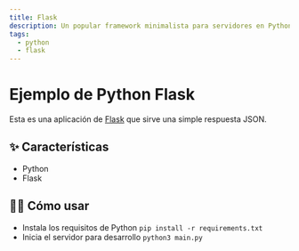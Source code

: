 ```yaml
---
title: Flask
description: Un popular framework minimalista para servidores en Python
tags:
  - python
  - flask
---
```


# Ejemplo de Python Flask

Esta es una aplicación de [Flask](https://flask.palletsprojects.com/en/1.1.x/) que sirve una simple respuesta JSON.

## ✨ Características

- Python
- Flask

## 💁‍♀️ Cómo usar

- Instala los requisitos de Python `pip install -r requirements.txt`
- Inicia el servidor para desarrollo `python3 main.py`
